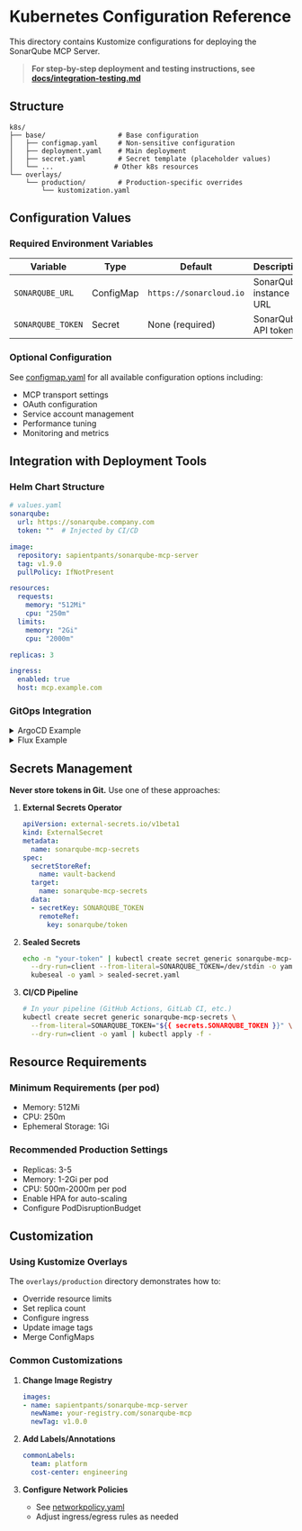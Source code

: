 # Kubernetes Configuration Reference

This directory contains Kustomize configurations for deploying the SonarQube MCP Server.

> **For step-by-step deployment and testing instructions, see [docs/integration-testing.md](../docs/integration-testing.md)**

## Structure

```
k8s/
├── base/                  # Base configuration
│   ├── configmap.yaml     # Non-sensitive configuration
│   ├── deployment.yaml    # Main deployment
│   ├── secret.yaml        # Secret template (placeholder values)
│   └── ...               # Other k8s resources
└── overlays/
    └── production/        # Production-specific overrides
        └── kustomization.yaml
```

## Configuration Values

### Required Environment Variables

| Variable | Type | Default | Description |
|----------|------|---------|-------------|
| `SONARQUBE_URL` | ConfigMap | `https://sonarcloud.io` | SonarQube instance URL |
| `SONARQUBE_TOKEN` | Secret | None (required) | SonarQube API token |

### Optional Configuration

See [configmap.yaml](base/configmap.yaml) for all available configuration options including:
- MCP transport settings
- OAuth configuration
- Service account management
- Performance tuning
- Monitoring and metrics

## Integration with Deployment Tools

### Helm Chart Structure

```yaml
# values.yaml
sonarqube:
  url: https://sonarqube.company.com
  token: ""  # Injected by CI/CD

image:
  repository: sapientpants/sonarqube-mcp-server
  tag: v1.9.0
  pullPolicy: IfNotPresent

resources:
  requests:
    memory: "512Mi"
    cpu: "250m"
  limits:
    memory: "2Gi"
    cpu: "2000m"

replicas: 3

ingress:
  enabled: true
  host: mcp.example.com
```

### GitOps Integration

<details>
<summary>ArgoCD Example</summary>

```yaml
apiVersion: argoproj.io/v1alpha1
kind: Application
metadata:
  name: sonarqube-mcp
spec:
  source:
    repoURL: https://github.com/yourorg/sonarqube-mcp-server
    path: k8s/overlays/production
    targetRevision: main
  destination:
    server: https://kubernetes.default.svc
    namespace: sonarqube-mcp-prod
```
</details>

<details>
<summary>Flux Example</summary>

```yaml
apiVersion: kustomize.toolkit.fluxcd.io/v1
kind: Kustomization
metadata:
  name: sonarqube-mcp
spec:
  interval: 10m
  path: "./k8s/overlays/production"
  sourceRef:
    kind: GitRepository
    name: sonarqube-mcp
  postBuild:
    substituteFrom:
    - kind: Secret
      name: sonarqube-credentials
```
</details>

## Secrets Management

**Never store tokens in Git.** Use one of these approaches:

1. **External Secrets Operator**
   ```yaml
   apiVersion: external-secrets.io/v1beta1
   kind: ExternalSecret
   metadata:
     name: sonarqube-mcp-secrets
   spec:
     secretStoreRef:
       name: vault-backend
     target:
       name: sonarqube-mcp-secrets
     data:
     - secretKey: SONARQUBE_TOKEN
       remoteRef:
         key: sonarqube/token
   ```

2. **Sealed Secrets**
   ```bash
   echo -n "your-token" | kubectl create secret generic sonarqube-mcp-secrets \
     --dry-run=client --from-literal=SONARQUBE_TOKEN=/dev/stdin -o yaml | \
     kubeseal -o yaml > sealed-secret.yaml
   ```

3. **CI/CD Pipeline**
   ```bash
   # In your pipeline (GitHub Actions, GitLab CI, etc.)
   kubectl create secret generic sonarqube-mcp-secrets \
     --from-literal=SONARQUBE_TOKEN="${{ secrets.SONARQUBE_TOKEN }}" \
     --dry-run=client -o yaml | kubectl apply -f -
   ```

## Resource Requirements

### Minimum Requirements (per pod)
- Memory: 512Mi
- CPU: 250m
- Ephemeral Storage: 1Gi

### Recommended Production Settings
- Replicas: 3-5
- Memory: 1-2Gi per pod
- CPU: 500m-2000m per pod
- Enable HPA for auto-scaling
- Configure PodDisruptionBudget

## Customization

### Using Kustomize Overlays

The `overlays/production` directory demonstrates how to:
- Override resource limits
- Set replica count
- Configure ingress
- Update image tags
- Merge ConfigMaps

### Common Customizations

1. **Change Image Registry**
   ```yaml
   images:
   - name: sapientpants/sonarqube-mcp-server
     newName: your-registry.com/sonarqube-mcp
     newTag: v1.0.0
   ```

2. **Add Labels/Annotations**
   ```yaml
   commonLabels:
     team: platform
     cost-center: engineering
   ```

3. **Configure Network Policies**
   - See [networkpolicy.yaml](base/networkpolicy.yaml)
   - Adjust ingress/egress rules as needed